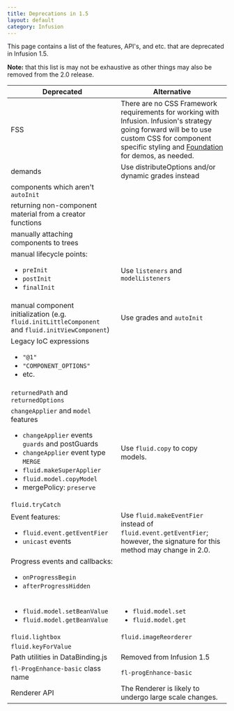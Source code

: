 ```yaml
---
title: Deprecations in 1.5
layout: default
category: Infusion
---
```


This page contains a list of the features, API's, and etc. that are deprecated in Infusion 1.5.

<div class="infusion-docs-note"><strong>Note:</strong> that this list is may not be exhaustive as other things may also be removed from the 2.0 release.</div>

<table>
    <thead>
        <tr>
            <th>Deprecated</th>
            <th>Alternative</th>
        </tr>
    </thead>
    <tbody>
        <tr>
            <td>FSS</td>
            <td>
                There are no CSS Framework requirements for working with Infusion. Infusion's strategy going forward will be to use custom CSS for component specific styling and <a href="http://foundation.zurb.com/">Foundation</a> for demos, as needed.
            </td>
        </tr>
        <tr>
            <td>demands</td>
            <td>
                Use distributeOptions and/or dynamic grades instead
            </td>
        </tr>
        <tr>
            <td>components which aren't <code>autoInit</code></td>
            <td></td>
        </tr>
        <tr>
            <td>returning non-component material from a creator functions</td>
            <td></td>
        </tr>
        <tr>
            <td>manually attaching components to trees</td>
            <td></td>
        </tr>
        <tr>
            <td>
                manual lifecycle points:
                <ul>
                    <li><code>preInit</code></li>
                    <li><code>postInit</code></li>
                    <li><code>finalInit</code></li>
                </ul>
            </td>
            <td>
                Use <code>listeners</code> and <code>modelListeners</code>
            </td>
        </tr>
        <tr>
            <td>manual component initialization (e.g. <code>fluid.initLittleComponent</code> and <code>fluid.initViewComponent</code>)</td>
            <td>
                Use grades and <code>autoInit</code>
            </td>
        </tr>
        <tr>
            <td>
                Legacy IoC expressions
                <ul>
                    <li><code>"@1"</code></li>
                    <li><code>"COMPONENT_OPTIONS"</code></li>
                    <li>etc.</li>
                </ul>
            </td>
            <td></td>
        </tr>
        <tr>
            <td><code>returnedPath</code> and <code>returnedOptions</code></td>
            <td></td>
        </tr>
        <tr>
            <td>
                <code>changeApplier</code> and <code>model</code> features
                <ul>
                    <li><code>changeApplier</code> events <code>guards</code> and <coode>postGuards</code></li>
                    <li><code>changeApplier</code> event type <code>MERGE</code></li>
                    <li><code>fluid.makeSuperApplier</code></li>
                    <li><code>fluid.model.copyModel</code></li>
                    <li>mergePolicy: <code>preserve</code></li>
                </ul>
            </td>
            <td>Use <code>fluid.copy</code> to copy models.</td>
        </tr>
        <tr>
            <td><code>fluid.tryCatch</code></td>
            <td></td>
        </tr>
        <tr>
            <td>
                Event features:
                <ul>
                    <li>
                        <code>fluid.event.getEventFier</code>
                    </li>
                    <li>
                        <code>unicast</code> events
                    </li>
                </ul>
            </td>
            <td>
                Use <code>fluid.makeEventFier</code> instead of <code>fluid.event.getEventFier</code>; however, the signature for this method may change in 2.0.
            </td>
        </tr>
        <tr>
            <td>
                Progress events and callbacks:
                <ul>
                    <li>
                        <code>onProgressBegin</code>
                    </li>
                    <li>
                        <code>afterProgressHidden</code>
                    </li>
                </ul>
            </td>
            <td></td>
        </tr>
        <tr>
            <td>
                <ul>
                    <li>
                        <code>fluid.model.setBeanValue</code>
                    </li>
                    <li>
                        <code>fluid.model.getBeanValue</code>
                    </li>
                </ul>
            </td>
            <td>
                <ul>
                    <li>
                        <code>fluid.model.set</code>
                    </li>
                    <li>
                        <code>fluid.model.get</code>
                    </li>
                </ul>
            </td>
        </tr>
        <tr>
            <td><code>fluid.lightbox</code></td>
            <td><code>fluid.imageReorderer</code></td>
        </tr>
        <tr>
            <td><code>fluid.keyForValue</code></td>
            <td></td>
        </tr>
        <tr>
            <td>Path utilities in DataBinding.js</td>
            <td>Removed from Infusion 1.5</td>
        </tr>
        <tr>
            <td><code>fl-ProgEnhance-basic</code> class name</td>
            <td><code>fl-progEnhance-basic</code></td>
        </tr>
        <tr>
            <td>Renderer API</td>
            <td>The Renderer is likely to undergo large scale changes.</td>
        </tr>
    </tbody>
</table>
